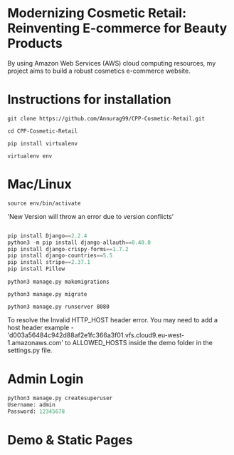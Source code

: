 # Modernizing Cosmetic Retail: Reinventing E-commerce for Beauty Products

By using Amazon Web Services (AWS) cloud computing resources, my project aims to build a robust cosmetics e-commerce website.

# Instructions for installation

`git clone https://github.com/Annurag99/CPP-Cosmetic-Retail.git`

`cd CPP-Cosmetic-Retail`

`pip install virtualenv`

`virtualenv env`

# Mac/Linux

`source env/bin/activate`

'New Version will throw an error due to version conflicts'

```python

pip install Django==2.2.4
python3 -m pip install django-allauth==0.40.0
pip install django-crispy-forms==1.7.2
pip install django-countries==5.5
pip install stripe==2.37.1
pip install Pillow

```
`python3 manage.py makemigrations`

`python3 manage.py migrate`

`python3 manage.py runserver 8080`

To resolve the Invalid HTTP_HOST header error. You may need to add a host header 
example - 'd003a56484c942d88af2e1fc366a3f01.vfs.cloud9.eu-west-1.amazonaws.com'
to ALLOWED_HOSTS inside the demo folder in the settings.py file.

# Admin Login

```python
python3 manage.py createsuperuser
Username: admin
Password: 12345678
```
# Demo & Static Pages




